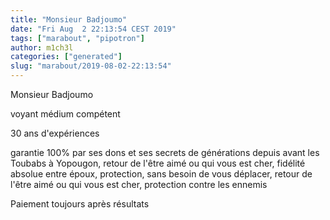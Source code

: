 ```yaml
---
title: "Monsieur Badjoumo"
date: "Fri Aug  2 22:13:54 CEST 2019"
tags: ["marabout", "pipotron"]
author: m1ch3l
categories: ["generated"]
slug: "marabout/2019-08-02-22:13:54"
---
```


Monsieur Badjoumo

voyant médium compétent

30 ans d'expériences

garantie 100% par ses dons et ses secrets de générations depuis avant les Toubabs à Yopougon, retour de l'être aimé ou qui vous est cher, fidélité absolue entre époux, protection, sans besoin de vous déplacer, retour de l'être aimé ou qui vous est cher, protection contre les ennemis

Paiement toujours après résultats
